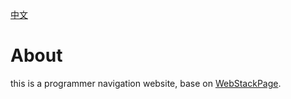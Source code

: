 
[中文](https://github.com/codingbrick99/programmer-navigation/blob/main/README_zh.md)

# About
this is a programmer navigation website, base on [WebStackPage](https://github.com/WebStackPage/WebStackPage.github.io).
